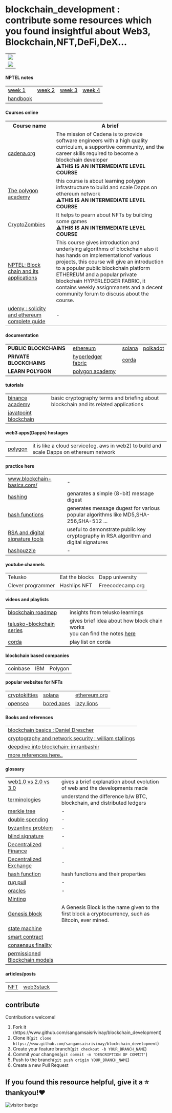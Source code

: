 # blockchain_development : contribute some resources which you found insightful about Web3, Blockchain,NFT,DeFi,DeX...
<table>
  <tr>
    <td>
<img src="https://i0.wp.com/blockchain-comparison.com/wp-content/uploads/2020/04/Blockchain-Landscape_BC.png?fit=1024%2C576&ssl=1" href="#">
    </td>
  </tr>
  <tr>
    <td>
      <img src="https://miro.medium.com/max/1400/1*blem5huZshMXSowH9DFWqg.png">
    </td>
  </tr>
  </table>
  <h4>NPTEL notes </h4>
  <table>
        <tr><td><a href="https://drive.google.com/file/d/15PdRrusRY0ZlASFMU_1NBTcJPH8ygVHV/view?usp=sharing">week 1</a></td>
            <td><a href="https://drive.google.com/file/d/1660Bq-GeEgys2EDyjsvs-cwdnRivO4pK/view?usp=sharing">week 2</a></td>
            <td><a href="https://drive.google.com/file/d/1PcjMxapc7FGc7m-nA-9gQPtoHcVtLHRA/view">week 3</a></td>
            <td><a href="https://drive.google.com/file/d/17DHKPk1O7t8zUHb0Nrpiq-zCsksl6Jh7/view">week 4</a></td>
        </tr>
        <tr><td><a href="https://drive.google.com/drive/folders/1o0hQNm8UTDe_XPbw8eYKQuqfnYZnugWX?usp=sharing">handbook</a></td></tr>
  </table>  
  <h4>Courses online</h4>
  <table>
        <tr><th>Course name</th>
        <th>A brief</th></tr>
        <tr><td><a href="https://cadena.incl.us/">cadena.org</a></td>
            <td> The mission of Cadena is to provide software engineers with a high quality curriculum, a supportive community, and the career skills required to become a blockchain developer<br>⚠️<b>THIS IS AN INTERMEDIATE LEVEL COURSE</b></td></tr>
        <tr><td><a href="https://academy.polygon.technology/module-1-getting-started/join-the-polygon-academy">The polygon academy</a> </td>
            <td>this course is about learning polygon infrastructure to build and scale Dapps on ethereum network<br>⚠️<b>THIS IS AN INTERMEDIATE LEVEL COURSE</b></td></tr>
        <tr><td><a href="https://cryptozombies.io/">CryptoZombies</a></td>
            <td>It helps to pearn about NFTs by building some games<br>⚠️<b>THIS IS AN INTERMEDIATE LEVEL COURSE</b></td></tr>
        <tr><td><a href="https://nptel.ac.in/courses/106/105/106105235/">NPTEL: Block chain and its applications</a></td>
            <td>This course gives introduction and underlying algorithms of blockchain also it has hands on implementationof various projects, this course will give an introduction to a popular public blockchain platform ETHEREUM and a popular private blockchain HYPERLEDGER FABRIC, it contains weekly assignmanets and a decent community forum to discuss about the course.</td></tr>
        <tr><td><a href="https://www.udemy.com/course/ethereum-and-solidity-the-complete-developers-guide/">udemy : solidity and ethereum complete guide</a></td>
            <td>-</td></tr>
  </table>
  <h4>documentation</h4>
  <table>
        <tr><td><b>PUBLIC BLOCKCHAINS</b></td>
            <td><a href="https://ethereum.org/en/developers/">ethereum</a></td>
            <td><a href="https://solana.com/developers">solana</a></td>
            <td><a href="https://wiki.polkadot.network/docs/learn-launch">polkadot</a></td></tr>
        <tr><td><b>PRIVATE BLOCKCHAINS</b></td>
            <td><a href="https://hyperledger-fabric.readthedocs.io/en/latest/whatis.html">hyperledger fabric</a></td>
            <td><a href="https://docs.r3.com/en/tutorials.html">corda</a></td>
            <td></td></tr>
        <tr><td><b>LEARN POLYGON</b></td>
            <td><a href="https://academy.polygon.technology/module-1-getting-started/join-the-polygon-academy">polygon academy</a></td>
            <td></td>
            <td></td></tr>
  </table>
  <h4>tutorials</h4>
  <table>
        <tr><td><a href="https://academy.binance.com/en">binance academy</a></td>
            <td>basic cryptography terms and briefing about blockchain and its related applications</td></tr>
        <tr><td><a href="https://www.javatpoint.com/blockchain-tutorial">javatpoint blockchain</a></td>
            <td></td></tr>
  </table>
  <h4>web3 apps(Dapps) hostages</h4>
  <table>
        <tr><td><a href="https://polygon.technology/">polygon </a></td>
            <td>it is like a cloud service(eg. aws in web2) to build and scale Dapps on ethereum network</td></tr>
  </table>
  <h4>practice here</h4>
  <table>
        <tr><td><a href="http://www.blockchain-basics.com/">www.blockchain-basics.com/</a></td>
            <td>-</td></tr>
        <tr><td><a href="http://www.blockchain-basics.com/Hashing.html">hashing</a></td>
            <td> genarates a simple (8-bit) message digest</td></tr>
        <tr><td><a href="http://www.blockchain-basics.com/HashFunctions.html">hash functions</a></td>
            <td>generates message dugest for various popular algorithms like MD5,SHA-256,SHA-512 ...</td></tr>
        <tr><td><a href="https://www.devglan.com/online-tools/rsa-encryption-decryption">RSA and digital signature tools</a></td>
            <td>useful to demonstrate public key cryptography in RSA algorithm and digital signatures</td></tr>
        <tr><td><a href="http://www.blockchain-basics.com/HashPuzzle.html">hashpuzzle</a></td>
            <td>-</td></tr>
  </table>    
  <h4>youtube channels</h4>
  <table>
        <tr><td>Telusko</td>
            <td>Eat the blocks</td>
            <td>Dapp university</td></tr>
        <tr><td>Clever programmer</td>
            <td>Hashlips NFT</td>
            <td>Freecodecamp.org</td></tr>
</table>
<h4>videos and playlists</h4>
<table>
      <tr><td><a href="https://www.youtube.com/watch?v=e8NKbusx-Nc">blockchain roadmap</a></td>
          <td>insights from telusko learnings</td></tr>
      <tr><td><a href="https://www.youtube.com/watch?v=X06TQOOBrhM">telusko-blockchain series</a></td>
          <td>gives brief idea about how block chain works <br> you can find the notes <a href="https://github.com/sangamsaisrivinay/blockchain_development/blob/main/telusko-blockchain.pdf">here</a></td></tr>
      <tr><td><a href="https://youtube.com/playlist?list=PLsyeobzWxl7pGh8x5C2hsu3My4ei-eX1Y">corda</a></td>
          <td>play list on corda</td></tr>
</table>

<h4>blockchain based companies</h4>
  <table>
      <tr><td>coinbase</td>
          <td>IBM</td>
          <td>Polygon</td>
      </tr>
  </table>
<h4>popular websites for NFTs</h4>
<table>
      <tr><td><a href="https://www.cryptokitties.co/">cryptokitties</a></td>
          <td><a href="https://solana.com/developers/nfts">solana</a></td>
          <td><a href="https://ethereum.org/en/nft/#build-with-nfts"> ethereum.org</a></td></tr>
      <tr><td><a href="https://opensea.io/">opensea</a></td>
          <td><a href="https://boredapeyachtclub.com/#/home">bored apes</a></td>
          <td><a href="https://www.lazylionsnft.com/">lazy lions</a></td></tr>
</table>
<h4>Books and references</h4>
<table>
      <tr><td><a href="https://www.pdfdrive.com/blockchain-basics-apress-2017-e158110254.html">blockchain basics : Daniel Drescher</a></td></tr>
      <tr><td><a href="https://gacbe.ac.in/images/E%20books/Cryptography%20and%20Network%20Security%20-%20Prins%20and%20Pract.%205th%20ed%20-%20W.%20Stallings%20(Pearson,%202011)%20BBSbb.pdf">cryptography and network security : william stallings</a></td></tr>
      <tr><td><a href="https://www.google.co.in/books/edition/Mastering_Blockchain/ZZ_6DwAAQBAJ?hl=en&gbpv=1&pg=PP1&printsec=frontcover">deepdive into blockchain: imranbashir</a></td></tr>
      <tr><td><a href="https://github.com/dipakkr/A-to-Z-Resources-for-Students/blob/master/BlockChain/Blockchain.md">more references here..</a></td></tr>
</table>
<h4>glossary</h4>
<table>
    <tr><td><a href="https://www.investopedia.com/web-20-web-30-5208698"> web1.0 vs 2.0 vs 3.0</a></td>
        <td>gives a brief explanation about evolution of web and the developments made</td></tr>
    <tr><td><a href="https://hackernoon.com/gaining-clarity-on-key-terminology-bitcoin-versus-blockchain-versus-distributed-ledger-technology-7b43978a64f2">terminologies</a></td>
        <td>understand the difference b/w BTC, blockchain, and distributed ledgers</td></tr>
    <tr><td><a href="https://www.javatpoint.com/blockchain-merkle-tree">merkle tree</a></td>
        <td>-</td></tr>
    <tr><td><a href="https://www.javatpoint.com/blockchain-double-spending">double spending</a></td>
        <td>-</td></tr>
    <tr><td><a href="https://medium.com/coinmonks/a-note-from-anthony-if-you-havent-already-please-read-the-article-gaining-clarity-on-key-787989107969">byzantine problem</a></td>
        <td>-</td></tr>
    <tr><td><a href="https://en.wikipedia.org/wiki/Blind_signature#:~:text=In%20cryptography%20a%20blind%20signature,of%20a%20regular%20digital%20signature.">blind signature</a></td>
        <td>-</td></tr>
    <tr><td><a href="https://www.investopedia.com/decentralized-finance-defi-5113835">Decentralized Finance</a></td>
        <td>-</td></tr>
    <tr><td><a href="https://en.wikipedia.org/wiki/Decentralized_exchange">Decentralized Exchange</a></td>
        <td>-</td></tr>
    <tr><td><a href="https://medium.com/@zhaohuabing/cryptographic-hash-function-ea769c6fff6d">hash function</td>
        <td>hash functions and their properties</td></tr>
    <tr><td><a href="https://paxful.com/blog/what-is-rug-pull-crypto/">rug pull</a></td>
        <td>-</td></tr>
    <tr><td><a href="https://ethereum.org/en/developers/docs/oracles/">oracles</a></td>
        <td>-</td></tr>
    <tr><td><a href="https://www.quora.com/What-is-minting-in-blockchain">Minting</a></td>
        <td></td></tr>
    <tr><td><a href="https://www.investopedia.com/terms/g/genesis-block.asp">Genesis block</a></td>
        <td>A Genesis Block is the name given to the first block a cryptocurrency, such as Bitcoin, ever    mined.  </td></tr>
    <tr><td><a href="https://docs.cosmos.network/master/intro/sdk-app-architecture.html">state machine</a></td>
        <td></td></tr>
    <tr><td><a href="https://www.ibm.com/topics/smart-contracts">smart contract</a></td>
        <td></td></tr>
    <tr><td><a href="https://medium.com/mechanism-labs/finality-in-blockchain-consensus-d1f83c120a9a">consensus finality</a></td>
        <td></td></tr>
    <tr><td><a href="https://www.investopedia.com/terms/p/permissioned-blockchains.asp">permissioned Blockchain models</a></td>
        <td></td></tr>
  
</table>
<h4>articles/posts</h4>
<table>
    <tr>
        <td><a href="https://www.linkedin.com/posts/stevenouri_nfts-ugcPost-6897714680077385728-jlGq">NFT</a></td>
        <td><a href="https://blog.coinbase.com/a-simple-guide-to-the-web3-stack-785240e557f0">web3stack</a></td>
        <td></td>
    </tr>
</table>
<h2>contribute</h2>
Contributions welcome!
<ol>
  <li>Fork it (https://www.github.com/sangamsaisrivinay/blockchain_development)</li>
  <li>Clone it(<code>git clone https://www.github.com/sangamsaisrivinay/blockchain_development</code>)</li>
  <li>Create your feature branch(<code>git checkout -b YOUR_BRANCH_NAME</code>)</li>
  <li>Commit your changes(<code>git commit -m 'DESCRIPTION OF COMMIT'</code>)</li>
  <li>Push to the branch(<code>git push origin YOUR_BRANCH_NAME</code>)</li>
  <li>Create a new Pull Request</li>
</ol>
<h2>If you found this resource helpful, give it a ⭐<br> thankyou!❤️</h2>


![visitor badge](https://visitor-badge.glitch.me/badge?page_id=blockchain_development.README.md)
